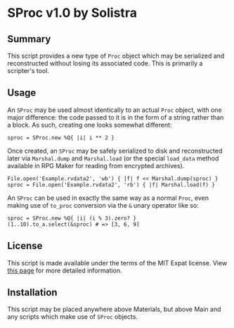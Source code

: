 
SProc v1.0 by Solistra
=============================================================================

Summary
-----------------------------------------------------------------------------
  This script provides a new type of `Proc` object which may be serialized
and reconstructed without losing its associated code. This is primarily a
scripter's tool.

Usage
-----------------------------------------------------------------------------
  An `SProc` may be used almost identically to an actual `Proc` object, with
one major difference: the code passed to it is in the form of a string rather
than a block. As such, creating one looks somewhat different:

    sproc = SProc.new %Q{ |i| i ** 2 }

  Once created, an `SProc` may be safely serialized to disk and reconstructed
later via `Marshal.dump` and `Marshal.load` (or the special `load_data`
method available in RPG Maker for reading from encrypted archives).

    File.open('Example.rvdata2', 'wb') { |f| f << Marshal.dump(sproc) }
    sproc = File.open('Example.rvdata2', 'rb') { |f| Marshal.load(f) }

  An `SProc` can be used in exactly the same way as a normal `Proc`, even
making use of `to_proc` conversion via the `&` unary operator like so:

    sproc = SProc.new %Q{ |i| (i % 3).zero? }
    (1..10).to_a.select(&sproc) # => [3, 6, 9]

License
-----------------------------------------------------------------------------
  This script is made available under the terms of the MIT Expat license.
View [this page](http://sesvxace.wordpress.com/license/) for more detailed
information.

Installation
-----------------------------------------------------------------------------
  This script may be placed anywhere above Materials, but above Main and any
scripts which make use of `SProc` objects.

